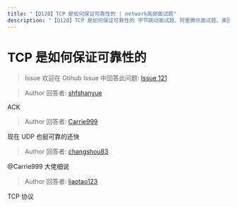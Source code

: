 ```yaml
---
title: "【Q120】TCP 是如何保证可靠性的 | network高频面试题"
description: "【Q120】TCP 是如何保证可靠性的 字节跳动面试题、阿里腾讯面试题、美团小米面试题。"
---
```


# TCP 是如何保证可靠性的

> Issue
> 欢迎在 Gtihub Issue 中回答此问题: [Issue 121](https://github.com/shfshanyue/Daily-Question/issues/121)

> Author
> 回答者: [shfshanyue](https://github.com/shfshanyue)

ACK

> Author
> 回答者: [Carrie999](https://github.com/Carrie999)

现在 UDP 也挺可靠的还快

> Author
> 回答者: [changshou83](https://github.com/changshou83)

@Carrie999 大佬细说

> Author
> 回答者: [liaotao123](https://github.com/liaotao123)

TCP 协议
